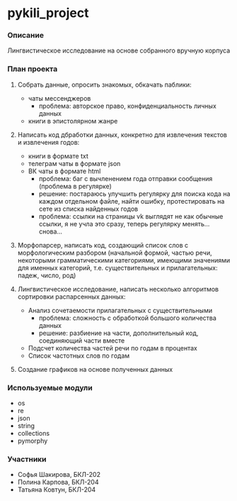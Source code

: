 # pykili_project

### Описание ###

Лингвистическое исследование на основе собранного вручную корпуса

### План проекта ###

1. Собрать данные, опросить знакомых, обкачать паблики: 
    - чаты мессенджеров 
        - проблема: авторское право, конфиденциальность личных данных
    - книги в эпистолярном жанре

2. Написать код дбработки данных, конкретно для извлечения текстов и извлечения годов:
    - книги в формате txt
    - телеграм чаты в формате json
    - ВК чаты в формате html
        - проблема: баг с вычленением года отправки сообщения (проблема в регулярке)
        - решение: постараюсь улучшить регулярку для поиска кода на каждом отдельном файле, найти ошибку, протестировать на сете из списка найденных годов
        - проблема: ссылки на страницы vk выглядят не как обычные ссылки, я не учла это сразу, теперь регулярку менять... снова...

3. Морфопарсер, написать код, создающий список слов с морфологическим разбором (начальной формой, частью речи, некоторыми грамматическими категориями, имеющими значениями для именных категорий, т.е. существительных и прилагательных: падеж, число, род)
5. Лингвистическое исследование, написать несколько алгоритмов сортировки распарсенных данных:
    - Анализ сочетаемости прилагательных с существительными
        - проблема: сложность с обработкой большого количества данных
        - решение: разбиение на части, дополнительный код, соединяющий части вместе
    - Подсчет количества частей речи по годам в процентах
    - Список частотных слов по годам
7. Создание графиков на основе полученных данных

### Используемые модули ###

- os
- re
- json
- string
- collections
- pymorphy

### Участники ###

- Софья Шакирова, БКЛ-202
- Полина Карпова, БКЛ-204
- Татьяна Ковтун, БКЛ-204
